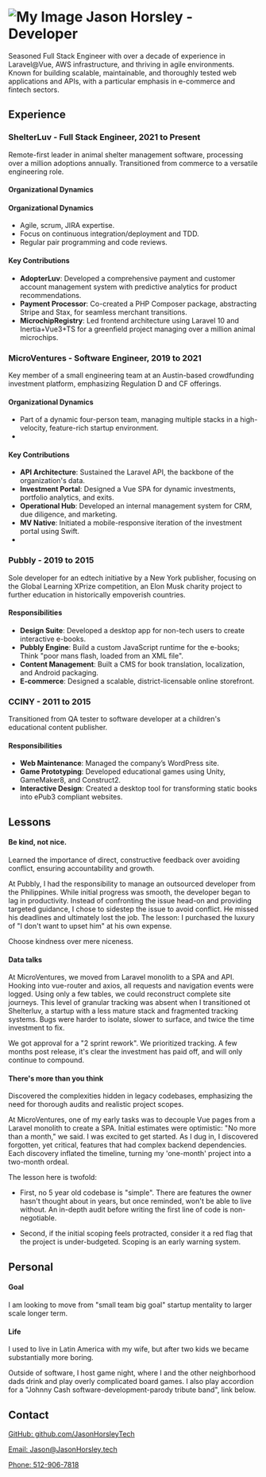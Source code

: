 # ![My Image](/images/JasonHorsleyTechLogo.png) Jason Horsley - Developer

Seasoned Full Stack Engineer with over a decade of experience in Laravel@Vue, AWS infrastructure, and thriving in agile environments. Known for building scalable, maintainable, and thoroughly tested web applications and APIs, with a particular emphasis in e-commerce and fintech sectors.

## Experience

### ShelterLuv - Full Stack Engineer, 2021 to Present

Remote-first leader in animal shelter management software, processing over a million adoptions annually. Transitioned from commerce to a versatile engineering role.

#### Organizational Dynamics

#### Organizational Dynamics
- Agile, scrum, JIRA expertise.
- Focus on continuous integration/deployment and TDD.
- Regular pair programming and code reviews.

#### Key Contributions

- **AdopterLuv**: Developed a comprehensive payment and customer account management system with predictive analytics for product recommendations.
- **Payment Processor**: Co-created a PHP Composer package, abstracting Stripe and Stax, for seamless merchant transitions.
- **MicrochipRegistry**: Led frontend architecture using Laravel 10 and Inertia+Vue3+TS for a greenfield project managing over a million animal microchips.

### MicroVentures - Software Engineer, 2019 to 2021

Key member of a small engineering team at an Austin-based crowdfunding investment platform, emphasizing Regulation D and CF offerings.

#### Organizational Dynamics
- Part of a dynamic four-person team, managing multiple stacks in a high-velocity, feature-rich startup environment.
- 
#### Key Contributions

- **API Architecture**: Sustained the Laravel API, the backbone of the organization's data.
- **Investment Portal**: Designed a Vue SPA for dynamic investments, portfolio analytics, and exits.
- **Operational Hub**: Developed an internal management system for CRM, due diligence, and marketing.
- **MV Native**: Initiated a mobile-responsive iteration of the investment portal using Swift.
- 
### Pubbly - 2019 to 2015
Sole developer for an edtech initiative by a New York publisher, focusing on the Global Learning XPrize competition, an Elon Musk charity project to further education in historically empoverish countries.

#### Responsibilities

- **Design Suite**: Developed a desktop app for non-tech users to create interactive e-books.
- **Pubbly Engine**: Build a custom JavaScript runtime for the e-books; Think "poor mans flash, loaded from an XML file".
- **Content Management**: Built a CMS for book translation, localization, and Android packaging.
- **E-commerce**: Designed a scalable, district-licensable online storefront.

### CCINY - 2011 to 2015
Transitioned from QA tester to software developer at a children's educational content publisher.

#### Responsibilities

- **Web Maintenance**: Managed the company’s WordPress site.
- **Game Prototyping**: Developed educational games using Unity, GameMaker8, and Construct2.
- **Interactive Design**: Created a desktop tool for transforming static books into ePub3 compliant websites.

## Lessons

#### Be kind, not nice.

Learned the importance of direct, constructive feedback over avoiding conflict, ensuring accountability and growth.

At Pubbly, I had the responsibility to manage an outsourced developer from the Philippines. While initial progress was smooth, the developer began to lag in productivity. Instead of confronting the issue head-on and providing targeted guidance, I chose to sidestep the issue to avoid conflict. He missed his deadlines and ultimately lost the job. The lesson: I purchased the luxury of "I don't want to upset him" at his own expense.

Choose kindness over mere niceness.

#### Data talks

At MicroVentures, we moved from Laravel monolith to a SPA and API. Hooking into vue-router and axios, all requests and navigation events were logged. Using only a few tables, we could reconstruct complete site journeys. This level of granular tracking was absent when I transitioned ot Shelterluv, a startup with a less mature stack and fragmented tracking systems. Bugs were harder to isolate, slower to surface, and twice the time investment to fix.

We got approval for a "2 sprint rework". We prioritized tracking. A few months post release, it's clear the investment has paid off, and will only continue to compound.

#### There's more than you think

Discovered the complexities hidden in legacy codebases, emphasizing the need for thorough audits and realistic project scopes.

At MicroVentures, one of my early tasks was to decouple Vue pages from a Laravel monolith to create a SPA. Initial estimates were optimistic: "No more than a month," we said. I was excited to get started. As I dug in, I discovered forgotten, yet critical, features that had complex backend dependencies. Each discovery inflated the timeline, turning my 'one-month' project into a two-month ordeal.

The lesson here is twofold: 

* First, no 5 year old codebase is "simple". There are features the owner hasn't thought about in years, but once reminded, won't be able to live without. An in-depth audit before writing the first line of code is non-negotiable.

* Second, if the initial scoping feels protracted, consider it a red flag that the project is under-budgeted. Scoping is an early warning system.

## Personal

#### Goal
I am looking to move from "small team big goal" startup mentality to larger scale longer term.

#### Life
I used to live in Latin America with my wife, but after two kids we became substantially more boring.

Outside of software, I host game night, where I and the other neighborhood dads drink and play overly complicated board games. I also play accordion for a "Johnny Cash software-development-parody tribute band", link below.

## Contact

[GitHub: github.com/JasonHorsleyTech](https://www.github.com/JasonHorsleyTech)

[Email: Jason@JasonHorsley.tech](mailto:Jason@JasonHorsley.tech)

[Phone: 512-906-7818](tel:5129067818)
